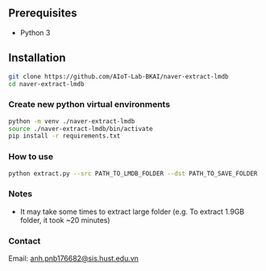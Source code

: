 ## Prerequisites
- Python 3

## Installation
```bash
git clone https://github.com/AIoT-Lab-BKAI/naver-extract-lmdb
cd naver-extract-lmdb
```

### Create new python virtual environments
```bash
python -m venv ./naver-extract-lmdb
source ./naver-extract-lmdb/bin/activate
pip install -r requirements.txt
```

### How to use
```bash
python extract.py --src PATH_TO_LMDB_FOLDER --dst PATH_TO_SAVE_FOLDER
```

### Notes
- It may take some times to extract large folder (e.g. To extract 1.9GB folder, it took ~20 minutes)

### Contact
Email: anh.pnb176682@sis.hust.edu.vn